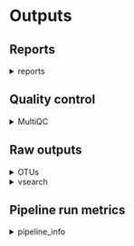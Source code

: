 # Outputs 

## Reports

<details markdown=1>
<summary>reports</summary>

- `name_of_pipeline_run`.taxonomy_by_sample.tsv: A table with accumulated results - one row per sample using the following format:

```TSV
sample  reads   hits
SampleA 12678   Sus scrofa:75.5,Bos taurus:24.5
```

where hits are a sorted list of identified taxa and their respective percentages of the total read count. 

- `name_of_pipeline_run`.taxonomy_by_sample.json: A JSON formatted data structure for downstream computational processing. The following structure is used:

```JSON
[
    { "sample": "SampleA",
      "hits": [ 
        { "taxon": "Bos taurus", "reads" => 1234 },
        { "taxon": "Sus scrofa", "reads" => 6543 }
      ],
      "reads_total": 7777
    },
    {
        "sample": "SampleB",
      "hits": [ 
        { "taxon": "Ovis aries", "reads" => 246 },
        { "taxon": "Rangifer tarandus", "reads" => 753 }
      ],
      "reads_total": 999
    }
]
```

The data in this file is largely unfiltered and is can be useful to compute percentages and remove any taxa that fall below a threshold, like `< 1%` or whatever is appropriate for your use case. 

</details>

## Quality control

<details markdown=1>
<summary>MultiQC</summary>

- MultiQC/`name_of_pipeline_run`_multiqc_report.html: A graphical and interactive report of various QC steps and results

</details>

## Raw outputs

<details markdown=1>
<summary>OTUs</summary>

- `name_of_pipeline_run`.usearch_global.tsv - the Number of reads mapping against each respective OTU, per sample
- `name_of_pipeline_run`.precluster.fasta - the final set of OTUs in FASTA format

</details>

<details markdown=1>
<summary>vsearch</summary>

This folder contains the various intermediate processing outputs and is mostly there for debugging purposes. 

</details>

## Pipeline run metrics

<details markdown=1>
<summary>pipeline_info</summary>

This folder contains the pipeline run metrics

- pipeline_dag.svg - the workflow graph (only available if GraphViz is installed)
- pipeline_report.html - the (graphical) summary of all completed tasks and their resource usage
- pipeline_report.txt - a short summary of this analysis run in text format
- pipeline_timeline.html - chronological report of compute tasks and their duration
- pipeline_trace.txt - Detailed trace log of all processes and their various metrics

</details>
